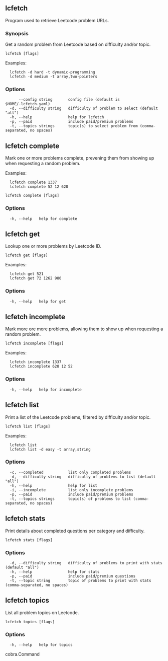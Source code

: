 ## lcfetch

Program used to retrieve Leetcode problem URLs.

### Synopsis

Get a random problem from Leetcode based on difficulty and/or topic.

```
lcfetch [flags]
```

Examples:
```
  lcfetch -d hard -t dynamic-programming
  lcfetch -d medium -t array,two-pointers
```

### Options

```
      --config string       config file (default is $HOME/.lcfetch.yaml)
  -d, --difficulty string   difficulty of problem to select (default "all")
  -h, --help                help for lcfetch
  -p, --paid                include paid/premium problems
  -t, --topics strings      topic(s) to select problem from (comma-separated, no spaces)
```

## lcfetch complete

Mark one or more problems complete, prevening them from showing up when requesting
a random problem.

Examples:
```
  lcfetch complete 1337
  lcfetch complete 52 12 628
```

```
lcfetch complete [flags]
```

### Options

```
  -h, --help   help for complete
```

## lcfetch get

Lookup one or more problems by Leetcode ID.

```
lcfetch get [flags]
```

Examples:
```
  lcfetch get 521
  lcfetch get 72 1262 980
```

### Options

```
  -h, --help   help for get
```

## lcfetch incomplete

Mark more ore more problems, allowing them to show up when requesting a random problem.

```
lcfetch incomplete [flags]
```

Examples:
```
  lcfetch incomplete 1337
  lcfetch incomplete 628 12 52
```

### Options

```
  -h, --help   help for incomplete
```

## lcfetch list

Print a list of the Leetcode problems, filtered by difficulty and/or topic.

```
lcfetch list [flags]
```

Examples:
```
  lcfetch list
  lcfetch list -d easy -t array,string
```

### Options

```
  -c, --completed           list only completed problems
  -d, --difficulty string   difficulty of problems to list (default "all")
  -h, --help                help for list
  -i, --incomplete          list only incomplete problems
  -p, --paid                include paid/premium problems
  -t, --topics strings      topic(s) of problems to list (comma-separated, no spaces)
```

## lcfetch stats

Print details about completed questions per category and difficulty.

```
lcfetch stats [flags]
```

### Options

```
  -d, --difficulty string   difficulty of problems to print with stats (default "all")
  -h, --help                help for stats
  -p, --paid                include paid/premium questions
  -t, --topic string        topic of problems to print with stats (comma-separated, no spaces)
```

## lcfetch topics

List all problem topics on Leetcode.

```
lcfetch topics [flags]
```

### Options

```
  -h, --help   help for topics
```
cobra.Command
